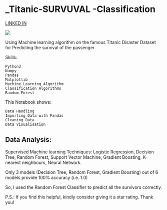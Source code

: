 # _Titanic-SURVUVAL -Classification
[LINKED IN](https://www.linkedin.com/in/akshita-s-13b239251/details/projects/)

<img src="https://static1.squarespace.com/static/5006453fe4b09ef2252ba068/5095eabce4b06cb305058603/5095eabce4b02d37bef4c24c/1352002236895/100_anniversary_titanic_sinking_by_esai8mellows-d4xbme8.jpg">

Using Machine learning algorithm on the famous Titanic Disaster Dataset for Predicting the survival of the passenger

Skills:

    Python3
    Numpy
    Pandas
    Matplotlib
    Machine Learning Algorithm
    Classification Algorithms
    Random Forest
    
This Notebook shows:

    Data Handling
    Importing Data with Pandas
    Cleaning Data
    Data Visualisation

## Data Analysis:

Supervised Machine learning Techniques: Logistic Regression, Decision Tree, Random Forest, Support Vector Machine, Gradient Boosting, K-nearest neighbours, Neural Network.

Only 3 models (Decision Tree, Random Forest, Gradient Boosting) out of 6 models provide 100% accuracy (i.e. 1.0)

So, I used the Random Forest Classifier to predict all the survivors correctly.

P.S.: If you find this helpful, kindly consider giving it a star rating. Thank you!
